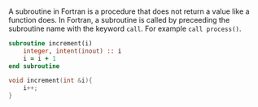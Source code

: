 ###

A subroutine in Fortran is a procedure that does not return a value like a function does. In Fortran, a subroutine is called by preceeding the
subroutine name with the keyword `call`. For example `call process()`.

```fortran
subroutine increment(i)
    integer, intent(inout) :: i
    i = i + 1
end subroutine
```

```cxx
void increment(int &i){
    i++;
}
```